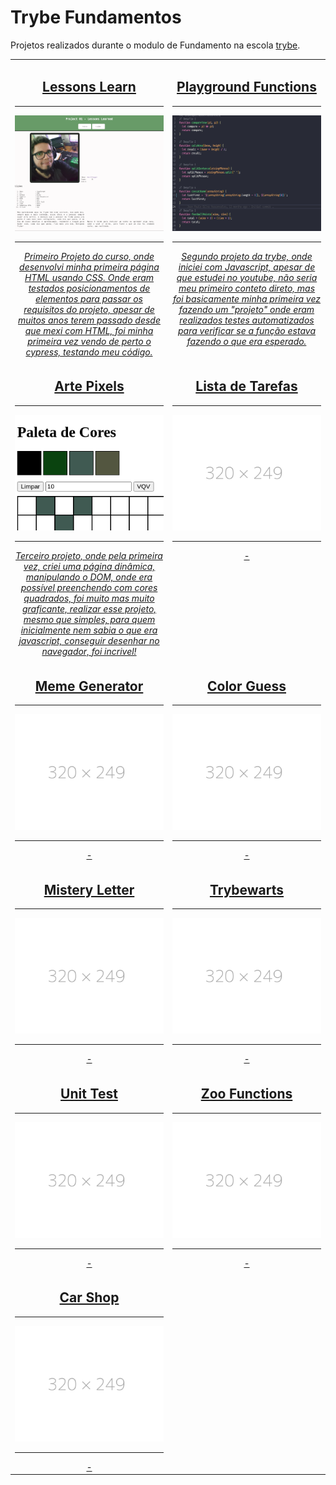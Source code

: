 # Trybe Fundamentos

Projetos realizados durante o modulo de Fundamento na escola [trybe](https://www.betrybe.com/).

<table>
  <tr valign="top">
    <td width="45%" align="center">
      <h2>
        <a href="#" target="_blank">Lessons Learn
      </h2>
      <hr>
      <img src="./img/lessons_learned_320x249.png">
      <hr>
      <i>
        Primeiro Projeto do curso, onde desenvolvi minha primeira página HTML usando CSS. Onde eram testados posicionamentos de elementos para passar os requisitos do projeto, apesar de muitos anos terem passado desde que mexi com HTML, foi minha primeira vez vendo de perto o cypress, testando meu código.
      </i>
    </td>
    <td width="45%" align="center">
      <h2>
        <a href="#" target="_blank">Playground Functions
      </h2>
      <hr>
      <img src="./img/playground_functions_320x249.png">
      <hr>
      <i>
        Segundo projeto da trybe, onde iniciei com Javascript, apesar de que estudei no youtube, não seria meu primeiro conteto direto, mas foi basicamente minha primeira vez fazendo um "projeto" onde eram realizados testes automatizados para verificar se a função estava fazendo o que era esperado.
      </i>
    </td>
  </tr>

  <tr valign="top">
    <td width="45%" align="center">
      <h2>
        <a href="#" target="_blank">Arte Pixels
      </h2>
      <hr>
      <img src="./img/pixel_art_320x249.png">
      <hr>
      <i>
        Terceiro projeto, onde pela primeira vez, criei uma página dinâmica, manipulando o DOM, onde era possível preenchendo com cores quadrados, foi muito mas muito graficante, realizar esse projeto, mesmo que simples, para quem inicialmente nem sabia o que era javascript, conseguir desenhar no navegador, foi incrivel!
      </i>
    </td>
    <td width="45%" align="center">
      <h2>
        <a href="#" target="_blank">Lista de Tarefas
      </h2>
      <hr>
      <img src="./img/placeholder_320x249.png">
      <hr>
      <i>
        -
      </i>
    </td>
  </tr>

  <tr valign="top">
    <td width="45%" align="center">
      <h2>
        <a href="#" target="_blank">Meme Generator
      </h2>
      <hr>
      <img src="./img/placeholder_320x249.png">
      <hr>
      <i>
        -
      </i>
    </td>
    <td width="45%" align="center">
      <h2>
        <a href="#" target="_blank">Color Guess
      </h2>
      <hr>
      <img src="./img/placeholder_320x249.png">
      <hr>
      <i>
        -
      </i>
    </td>
  </tr>

  <tr valign="top">
    <td width="45%" align="center">
      <h2>
        <a href="#" target="_blank">Mistery Letter
      </h2>
      <hr>
      <img src="./img/placeholder_320x249.png">
      <hr>
      <i>
        -
      </i>
    </td>
    <td width="45%" align="center">
      <h2>
        <a href="#" target="_blank">Trybewarts
      </h2>
      <hr>
      <img src="./img/placeholder_320x249.png">
      <hr>
      <i>
        -
      </i>
    </td>
  </tr>

  <tr valign="top">
    <td width="45%" align="center">
      <h2>
        <a href="#" target="_blank">Unit Test
      </h2>
      <hr>
      <img src="./img/placeholder_320x249.png">
      <hr>
      <i>
        -
      </i>
    </td>
    <td width="45%" align="center">
      <h2>
        <a href="#" target="_blank">Zoo Functions
      </h2>
      <hr>
      <img src="./img/placeholder_320x249.png">
      <hr>
      <i>
        -
      </i>
    </td>
  </tr>

  <tr valign="top">
    <td width="45%" align="center">
      <h2>
        <a href="#" target="_blank">Car Shop
      </h2>
      <hr>
      <img src="./img/placeholder_320x249.png">
      <hr>
      <i>
        -
      </i>
    </td>
  </tr>
</table>

